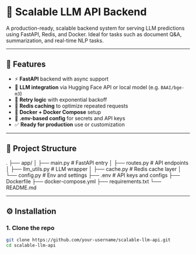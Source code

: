 # 🚀 Scalable LLM API Backend

A production-ready, scalable backend system for serving LLM predictions using FastAPI, Redis, and Docker. Ideal for tasks such as document Q&A, summarization, and real-time NLP tasks.

---

## 🧠 Features

- ⚡️ **FastAPI** backend with async support
- 🧠 **LLM integration** via Hugging Face API or local model (e.g. `BAAI/bge-m3`)
- 🔁 **Retry logic** with exponential backoff
- 💾 **Redis caching** to optimize repeated requests
- 🐳 **Docker + Docker Compose** setup
- 🔐 **.env-based config** for secrets and API keys
- ✅ **Ready for production** use or customization

---

## 📁 Project Structure
.
├── app/
│ ├── main.py # FastAPI entry
│ ├── routes.py # API endpoints
│ ├── llm_utils.py # LLM wrapper
│ ├── cache.py # Redis cache layer
│ └── config.py # Env and settings
├── .env # API keys and configs
├── Dockerfile
├── docker-compose.yml
├── requirements.txt
└── README.md


---

## ⚙️ Installation

### 1. Clone the repo

```bash
git clone https://github.com/your-username/scalable-llm-api.git
cd scalable-llm-api
